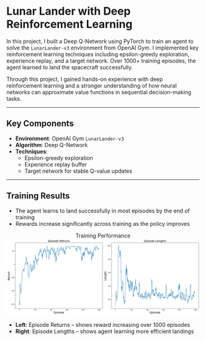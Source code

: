 # Lunar Lander with Deep Reinforcement Learning

In this project, I built a Deep Q-Network using PyTorch to train an agent to solve the `LunarLander-v3` environment from OpenAI Gym. I implemented key reinforcement learning techniques including epsilon-greedy exploration, experience replay, and a target network. Over 1000+ training episodes, the agent learned to land the spacecraft successfully.

Through this project, I gained hands-on experience with deep reinforcement learning and a stronger understanding of how neural networks can approximate value functions in sequential decision-making tasks.

---

## Key Components

- **Environment**: OpenAI Gym `LunarLander-v3`
- **Algorithm**: Deep Q-Network
- **Techniques**:
  - Epsilon-greedy exploration
  - Experience replay buffer
  - Target network for stable Q-value updates

---

## Training Results

- The agent learns to land successfully in most episodes by the end of training
- Rewards increase significantly across training as the policy improves

<p align="center">
  Training Performance
  <img src="training_results.png" width="900" alt="Episode returns and lengths during training">
</p>

- **Left**: Episode Returns – shows reward increasing over 1000 episodes
- **Right**: Episode Lengths – shows agent learning more efficient landings
